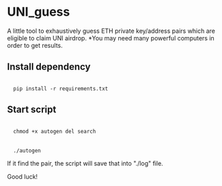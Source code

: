 # UNI_guess
A little tool to exhaustively guess ETH private key/address pairs which are eligible to claim UNI airdrop.
*You may need many powerful computers in order to get results.

## Install dependency
<code>
  pip install -r requirements.txt
</code>

## Start script
<code>
  chmod +x autogen del search
</code>
<br>
<code>
  ./autogen
</code>

If it find the pair, the script will save that into "./log" file.

Good luck!
